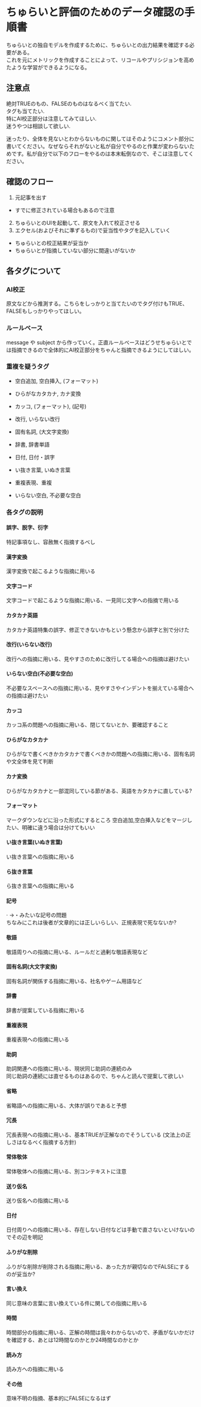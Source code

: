 # ちゅらいと評価のためのデータ確認の手順書
ちゅらいとの独自モデルを作成するために、ちゅらいとの出力結果を確認する必要がある。  
これを元にメトリックを作成することによって、リコールやプリシジョンを高めたような学習ができるようになる。

## 注意点
絶対TRUEのもの、FALSEのものはなるべく当てたい.  
タグも当てたい.  
特にAI校正部分は注意してみてほしい.  
迷うやつは相談して欲しい.  

迷ったり、全体を見ないとわからないものに関してはそのようにコメント部分に書いてください。なぜならそれがないと私が自分でやるのと作業が変わらないためです。私が自分で以下のフローをやるのは本末転倒なので、そこは注意してください。

## 確認のフロー
1. 元記事を出す
  - すでに修正されている場合もあるので注意
2. ちゅらいとのUIを起動して、原文を入れて校正させる
3. エクセル(およびそれに準ずるもの)で妥当性やタグを記入していく
  - ちゅらいとの校正結果が妥当か
  - ちゅらいとが指摘していない部分に間違いがないか

## 各タグについて

### AI校正
原文などから推測する。こちらをしっかりと当てたいのでタグ付けもTRUE、FALSEもしっかりやってほしい。

### ルールベース
message や subject から作っていく。正直ルールベースはどうせちゅらいとでは指摘できるので全体的にAI校正部分をちゃんと指摘できるようにしてほしい。

### 重複を疑うタグ
- 空白追加, 空白挿入, (フォーマット)
- ひらがなカタカナ, カナ変換
- カッコ, (フォーマット), (記号)
- 改行, いらない改行
- 固有名詞, (大文字変換)

- 辞書, 辞書単語
- 日付, 日付・誤字
- い抜き言葉, いぬき言葉
- 重複表現、重複
- いらない空白, 不必要な空白

### 各タグの説明

#### 誤字、脱字、衍字
特記事項なし、容赦無く指摘するべし

#### 漢字変換
漢字変換で起こるような指摘に用いる

#### 文字コード
文字コードで起こるような指摘に用いる、一見同じ文字への指摘で用いる

#### カタカナ英語
カタカナ英語特集の誤字、修正できないかもという懸念から誤字と別で分けた

#### 改行(いらない改行)
改行への指摘に用いる、見やすさのために改行してる場合への指摘は避けたい

#### いらない空白(不必要な空白)
不必要なスペースへの指摘に用いる、見やすさやインデントを揃えている場合への指摘は避けたい

#### カッコ
カッコ系の問題への指摘に用いる、閉じてないとか、要確認すること

#### ひらがなカタカナ
ひらがなで書くべきかカタカナで書くべきかの問題への指摘に用いる、固有名詞や文全体を見て判断

#### カナ変換
ひらがなカタカナと一部混同している節がある、英語をカタカナに直している?

#### フォーマット
マークダウンなどに沿った形式にするところ
空白追加,空白挿入などをマージしたい、明確に違う場合は分けてもいい

#### い抜き言葉(いぬき言葉)
い抜き言葉への指摘に用いる

#### ら抜き言葉
ら抜き言葉への指摘に用いる

#### 記号
 · →・みたいな記号の問題  
ちなみにこれは後者が文章的には正しいらしい、正規表現で死なないか?

#### 敬語
敬語周りへの指摘に用いる、ルールだと過剰な敬語表現など

#### 固有名詞(大文字変換)
固有名詞が関係する指摘に用いる、社名やゲーム用語など

#### 辞書
辞書が提案している指摘に用いる

#### 重複表現
重複表現への指摘に用いる

#### 助詞
助詞関連への指摘に用いる、現状同じ助詞の連続のみ  
同じ助詞の連続には直せるものはあるので、ちゃんと読んで提案して欲しい

#### 省略
省略語への指摘に用いる、大体が誤りであると予想

#### 冗長
冗長表現への指摘に用いる、基本TRUEが正解なのでそうしている
(文法上の正しさはなるべく指摘する方針)

#### 常体敬体
常体敬体への指摘に用いる、別コンテキストに注意

#### 送り仮名
送り仮名への指摘に用いる

#### 日付
日付周りへの指摘に用いる、存在しない日付などは手動で直さないといけないのでその辺を明記

#### ふりがな削除
ふりがな削除が削除される指摘に用いる、あった方が親切なのでFALSEにするのが妥当か?

#### 言い換え
同じ意味の言葉に言い換えている件に関しての指摘に用いる

#### 時間
時間部分の指摘に用いる、正解の時間は我々わからないので、矛盾がないかだけを確認する、あとは12時間なのかとか24時間なのかとか

#### 読み方
読み方への指摘に用いる

#### その他
意味不明の指摘、基本的にFALSEになるはず